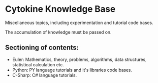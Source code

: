 # Cytokine Knowledge Base
Miscellaneous topics, including experimentation and tutorial code bases.

The accumulation of knowledge must be passed on.

## Sectioning of contents:
- Euler: Mathematics, theory, problems, algorithms, data structures, statistical calculation etc.
- Python: PY language tutorials and it's libraries code bases.
- C-Sharp: C# language tutorials.
